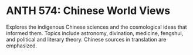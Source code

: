 # ANTH 574: Chinese World Views

Explores the indigenous Chinese sciences and the cosmological ideas that informed them. Topics include astronomy, divination, medicine, fengshui, and political and literary theory. Chinese sources in translation are emphasized.